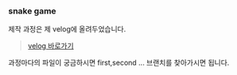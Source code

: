 ### snake game

제작 과정은 제 velog에 올려두었습니다.

>[velog 바로가기](https://velog.io/@head022/series/%EC%8A%A4%EB%84%A4%EC%9D%B4%ED%81%AC%EA%B2%8C%EC%9E%84)

과정마다의 파일이 궁금하시면 first,second ... 브랜치를 찾아가시면 됩니다.

